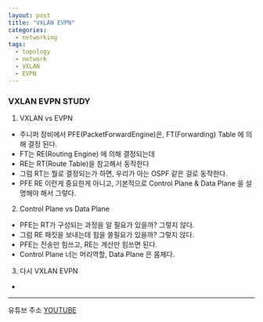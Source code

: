 ```yaml
---
layout: post
title: "VXLAN EVPN"
categories:
  - networking
tags:
  - topology
  - network
  - VXLAN
  - EVPN
---
```


### VXLAN EVPN STUDY

1. VXLAN vs EVPN
  - 주니퍼 장비에서 PFE(PacketForwardEngine)은, FT(Forwarding) Table 에 의해 결정 된다.
  - FT는 RE(Routing Engine) 에 의해 결정되는데
  - RE는 RT(Route Table)을 참고해서 동작한다
  - 그럼 RT는 뭘로 결정되는가 하면, 우리가 아는 OSPF 같은 걸로 동작한다.
  - PFE RE 이런게 중요한게 아니고, 기본적으로 Control Plane & Data Plane 을 설명해야 해서 그렇다.
2. Control Plane vs Data Plane
  - PFE는 RT가 구성되는 과정을 알 필요가 있을까? 그렇지 않다.
  - 그럼 RE 패킷을 보내는데 힘을 쓸필요가 있을까? 그렇지 않다.
  - PFE는 전송만 힘쓰고, RE는 계산만 힘쓰면 된다.
  - Control Plane 너는 머리역할, Data Plane 은 몸체다.
3. 다시 VXLAN EVPN 
  - 
-----
유튜브 주소
[YOUTUBE](https://www.youtube.com/watch?v=cdvstTm467k&t=41)

